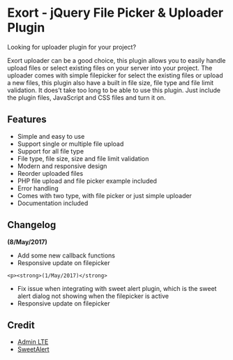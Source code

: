 # Exort - jQuery File Picker & Uploader Plugin
<p>Looking for uploader plugin for your project?</p>


<p>Exort uploader can be a good choice, this plugin allows you to easily handle upload files or select existing files on your server into your project. The uploader comes with simple filepicker for select the existing files or upload a new files, this plugin also have a built in file size, file type and file limit validation. It does&#8217;t take too long to be able to use this plugin. Just include the plugin files, JavaScript and CSS files and turn it on.</p>


<h2 id="item-description__features">Features</h2>
<ul>
    <li>Simple and easy to use</li>
    <li>Support single or multiple file upload</li>
    <li>Support for all file type</li>
    <li>File type, file size, size and file limit validation</li>
    <li>Modern and responsive design</li>
    <li>Reorder uploaded files</li>
    <li>PHP file upload and file picker example included</li>
    <li>Error handling</li>
    <li>Comes with two type, with file picker or just simple uploader</li>
    <li>Documentation included</li>
</ul>

<h2 id="item-description__changelog">Changelog</h2>
<strong>(8/May/2017)</strong>
<ul>
<li>Add some new callback functions</li>
<li>Responsive update on filepicker</li>
</ul>

	<p><strong>(1/May/2017)</strong>
</p><ul>
<li>Fix issue when integrating with sweet alert plugin, which is the sweet alert dialog not showing when the filepicker is active</li>
<li>Responsive update on filepicker</li>
</ul>


<h2 id="item-description__credit">Credit</h2>
<ul>
<li><a href="https://almsaeedstudio.com/" rel="nofollow">Admin LTE</a></li>
<li><a href="http://t4t5.github.io/sweetalert/" rel="nofollow">SweetAlert</a></li>
</ul>
